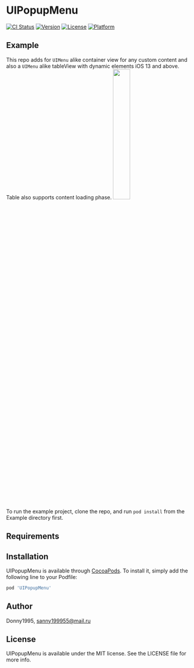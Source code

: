 # UIPopupMenu

[![CI Status](https://img.shields.io/travis/Donny1995/UIPopupMenu.svg?style=flat)](https://travis-ci.org/Donny1995/UIPopupMenu)
[![Version](https://img.shields.io/cocoapods/v/UIPopupMenu.svg?style=flat)](https://cocoapods.org/pods/UIPopupMenu)
[![License](https://img.shields.io/cocoapods/l/UIPopupMenu.svg?style=flat)](https://cocoapods.org/pods/UIPopupMenu)
[![Platform](https://img.shields.io/cocoapods/p/UIPopupMenu.svg?style=flat)](https://cocoapods.org/pods/UIPopupMenu)

## Example
This repo adds for ``UIMenu`` alike container view for any custom content and also a `UIMenu` alike tableView with dynamic elements iOS 13 and above. Table also supports content loading phase. 
<img src="https://user-images.githubusercontent.com/16597953/232462466-3eba926b-8c6b-49a8-9a0f-85efbd269d24.png" width=30% height=30%>

To run the example project, clone the repo, and run `pod install` from the Example directory first.

## Requirements

## Installation

UIPopupMenu is available through [CocoaPods](https://cocoapods.org). To install
it, simply add the following line to your Podfile:

```ruby
pod 'UIPopupMenu'
```

## Author

Donny1995, sanny199955@mail.ru

## License

UIPopupMenu is available under the MIT license. See the LICENSE file for more info.
